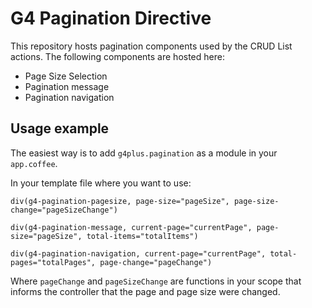 # G4 Pagination Directive

This repository hosts pagination components used by the CRUD List actions.
The following components are hosted here:

 * Page Size Selection
 * Pagination message
 * Pagination navigation

## Usage example

The easiest way is to add `g4plus.pagination` as a module in your `app.coffee`.

In your template file where you want to use:

```jade
div(g4-pagination-pagesize, page-size="pageSize", page-size-change="pageSizeChange")

div(g4-pagination-message, current-page="currentPage", page-size="pageSize", total-items="totalItems")

div(g4-pagination-navigation, current-page="currentPage", total-pages="totalPages", page-change="pageChange")

```

Where `pageChange` and `pageSizeChange` are functions in your scope that informs the controller that the page and page size were changed.